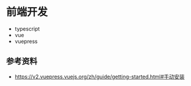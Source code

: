 # 前端开发
- typescript
- vue
- vuepress
## 参考资料
- https://v2.vuepress.vuejs.org/zh/guide/getting-started.html#手动安装